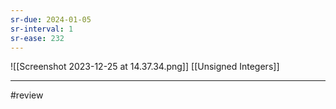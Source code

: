 ```yaml
---
sr-due: 2024-01-05
sr-interval: 1
sr-ease: 232
---
```


![[Screenshot 2023-12-25 at 14.37.34.png]]
[[Unsigned Integers]]

--- 
#review 